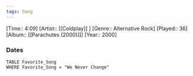 ```yaml
---
tags: Song  
---
```

[Time:: 4:09]
[Artist:: [[Coldplay]] ]
[Genre:: Alternative Rock]
[Played:: 36]
[Album:: [[Parachutes (2000)]]]
[Year:: 2000]
### Dates
````dataview
TABLE Favorite_Song
WHERE Favorite_Song = "We Never Change"
````